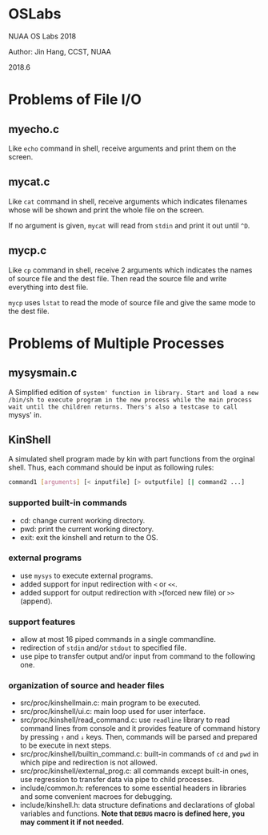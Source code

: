 # OSLabs
NUAA OS Labs 2018

Author: Jin Hang, CCST, NUAA

2018.6

# Problems of File I/O
## myecho.c
Like `echo` command in shell, receive arguments and print them on the screen.

## mycat.c
Like `cat` command in shell, receive arguments which indicates filenames whose  will be shown and print the whole file on the screen.

If no argument is given, `mycat` will read from `stdin` and print it out until `^D`.

## mycp.c
Like `cp` command in shell, receive 2 arguments which indicates the names of source file and the dest file. Then read the source file and write everything into dest file.

`mycp` uses `lstat` to read the mode of source file and give the same mode to the dest file.

# Problems of Multiple Processes

## mysysmain.c
A Simplified edition of `system' function in library. Start and load a new /bin/sh to execute program in the new process while the main process wait until the children returns. Thers's also a testcase to call `mysys' in.

## KinShell
A simulated shell program made by kin with part functions from the orginal shell. Thus, each command should be input as following rules:
``` bash
command1 [arguments] [< inputfile] [> outputfile] [| command2 ...]
```

### supported built-in commands
* cd: change current working directory.
* pwd: print the current working directory.
* exit: exit the kinshell and return to the OS.

### external programs
* use `mysys` to execute external programs.
* added support for input redirection with `<` or `<<`.
* added support for output redirection with `>`(forced new file) or `>>`(append).

### support features
* allow at most 16 piped commands in a single commandline.
* redirection of `stdin` and/or `stdout` to specified file.
* use pipe to transfer output and/or input from command to the following one.

### organization of source and header files
* src/proc/kinshellmain.c: main program to be executed.
* src/proc/kinshell/ui.c: main loop used for user interface.
* src/proc/kinshell/read_command.c: use `readline` library to read command lines from console and it provides feature of command history by pressing `↑` and `↓` keys. Then, commands will be parsed and prepared to be execute in next steps.
* src/proc/kinshell/builtin_command.c: built-in commands of `cd` and `pwd` in which pipe and redirection is not allowed.
* src/proc/kinshell/external_prog.c: all commands except built-in ones, use regression to transfer data via pipe to child processes.
* include/common.h: references to some essential headers in libraries and some convenient macroes for debugging.
* include/kinshell.h: data structure definations and declarations of global variables and functions. **Note that `DEBUG` macro is defined here, you may comment it if not needed.**


